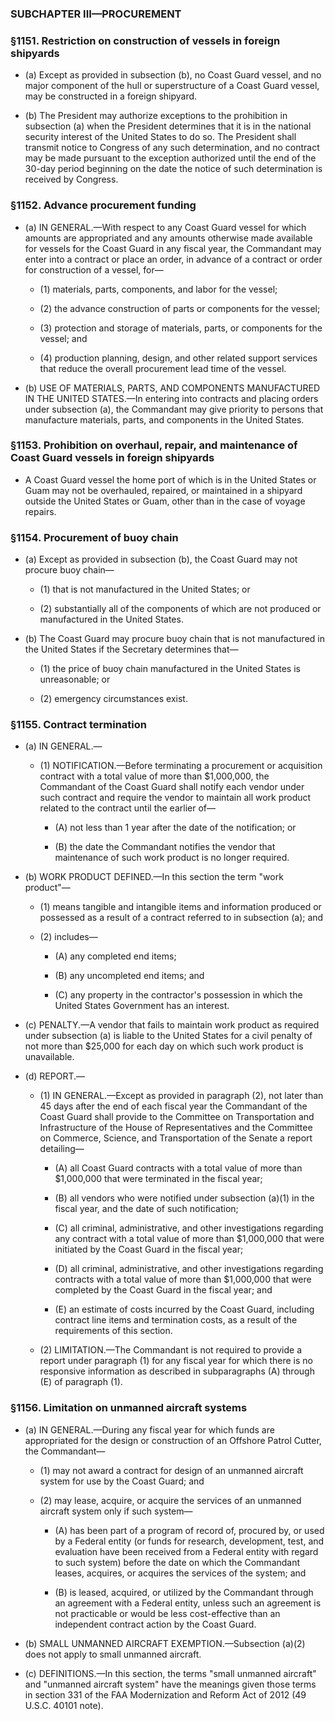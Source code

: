 ### SUBCHAPTER III—PROCUREMENT

### §1151. Restriction on construction of vessels in foreign shipyards
* (a) Except as provided in subsection (b), no Coast Guard vessel, and no major component of the hull or superstructure of a Coast Guard vessel, may be constructed in a foreign shipyard.

* (b) The President may authorize exceptions to the prohibition in subsection (a) when the President determines that it is in the national security interest of the United States to do so. The President shall transmit notice to Congress of any such determination, and no contract may be made pursuant to the exception authorized until the end of the 30-day period beginning on the date the notice of such determination is received by Congress.

### §1152. Advance procurement funding
* (a) IN GENERAL.—With respect to any Coast Guard vessel for which amounts are appropriated and any amounts otherwise made available for vessels for the Coast Guard in any fiscal year, the Commandant may enter into a contract or place an order, in advance of a contract or order for construction of a vessel, for—

  * (1) materials, parts, components, and labor for the vessel;

  * (2) the advance construction of parts or components for the vessel;

  * (3) protection and storage of materials, parts, or components for the vessel; and

  * (4) production planning, design, and other related support services that reduce the overall procurement lead time of the vessel.


* (b) USE OF MATERIALS, PARTS, AND COMPONENTS MANUFACTURED IN THE UNITED STATES.—In entering into contracts and placing orders under subsection (a), the Commandant may give priority to persons that manufacture materials, parts, and components in the United States.

### §1153. Prohibition on overhaul, repair, and maintenance of Coast Guard vessels in foreign shipyards
* A Coast Guard vessel the home port of which is in the United States or Guam may not be overhauled, repaired, or maintained in a shipyard outside the United States or Guam, other than in the case of voyage repairs.

### §1154. Procurement of buoy chain
* (a) Except as provided in subsection (b), the Coast Guard may not procure buoy chain—

  * (1) that is not manufactured in the United States; or

  * (2) substantially all of the components of which are not produced or manufactured in the United States.


* (b) The Coast Guard may procure buoy chain that is not manufactured in the United States if the Secretary determines that—

  * (1) the price of buoy chain manufactured in the United States is unreasonable; or

  * (2) emergency circumstances exist.

### §1155. Contract termination
* (a) IN GENERAL.—

  * (1) NOTIFICATION.—Before terminating a procurement or acquisition contract with a total value of more than $1,000,000, the Commandant of the Coast Guard shall notify each vendor under such contract and require the vendor to maintain all work product related to the contract until the earlier of—

    * (A) not less than 1 year after the date of the notification; or

    * (B) the date the Commandant notifies the vendor that maintenance of such work product is no longer required.


* (b) WORK PRODUCT DEFINED.—In this section the term "work product"—

  * (1) means tangible and intangible items and information produced or possessed as a result of a contract referred to in subsection (a); and

  * (2) includes—

    * (A) any completed end items;

    * (B) any uncompleted end items; and

    * (C) any property in the contractor's possession in which the United States Government has an interest.


* (c) PENALTY.—A vendor that fails to maintain work product as required under subsection (a) is liable to the United States for a civil penalty of not more than $25,000 for each day on which such work product is unavailable.

* (d) REPORT.—

  * (1) IN GENERAL.—Except as provided in paragraph (2), not later than 45 days after the end of each fiscal year the Commandant of the Coast Guard shall provide to the Committee on Transportation and Infrastructure of the House of Representatives and the Committee on Commerce, Science, and Transportation of the Senate a report detailing—

    * (A) all Coast Guard contracts with a total value of more than $1,000,000 that were terminated in the fiscal year;

    * (B) all vendors who were notified under subsection (a)(1) in the fiscal year, and the date of such notification;

    * (C) all criminal, administrative, and other investigations regarding any contract with a total value of more than $1,000,000 that were initiated by the Coast Guard in the fiscal year;

    * (D) all criminal, administrative, and other investigations regarding contracts with a total value of more than $1,000,000 that were completed by the Coast Guard in the fiscal year; and

    * (E) an estimate of costs incurred by the Coast Guard, including contract line items and termination costs, as a result of the requirements of this section.


  * (2) LIMITATION.—The Commandant is not required to provide a report under paragraph (1) for any fiscal year for which there is no responsive information as described in subparagraphs (A) through (E) of paragraph (1).

### §1156. Limitation on unmanned aircraft systems
* (a) IN GENERAL.—During any fiscal year for which funds are appropriated for the design or construction of an Offshore Patrol Cutter, the Commandant—

  * (1) may not award a contract for design of an unmanned aircraft system for use by the Coast Guard; and

  * (2) may lease, acquire, or acquire the services of an unmanned aircraft system only if such system—

    * (A) has been part of a program of record of, procured by, or used by a Federal entity (or funds for research, development, test, and evaluation have been received from a Federal entity with regard to such system) before the date on which the Commandant leases, acquires, or acquires the services of the system; and

    * (B) is leased, acquired, or utilized by the Commandant through an agreement with a Federal entity, unless such an agreement is not practicable or would be less cost-effective than an independent contract action by the Coast Guard.


* (b) SMALL UNMANNED AIRCRAFT EXEMPTION.—Subsection (a)(2) does not apply to small unmanned aircraft.

* (c) DEFINITIONS.—In this section, the terms "small unmanned aircraft" and "unmanned aircraft system" have the meanings given those terms in section 331 of the FAA Modernization and Reform Act of 2012 (49 U.S.C. 40101 note).